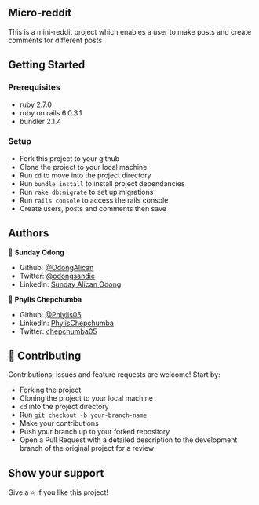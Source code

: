 ## Micro-reddit

This is a mini-reddit project which enables a user to make posts and create comments for different posts

## Getting Started

### Prerequisites
- ruby 2.7.0
- ruby on rails 6.0.3.1
- bundler 2.1.4

### Setup

- Fork this project to your github
- Clone the project to your local machine
- Run `cd` to move into the project directory
- Run `bundle install` to install project dependancies
- Run `rake db:migrate` to set up migrations
- Run `rails console` to access the rails console
- Create users, posts and comments then save

## Authors

👤 **Sunday Odong**

- Github: [@OdongAlican](https://github.com/OdongAlican)
- Twitter: [@odongsandie](https://twitter.com/odongsandie)
- Linkedin: [Sunday Alican Odong](https://www.linkedin.com/in/sunday-alican-odong-b99226b7/)

👤 **Phylis Chepchumba**

- Github: [@Phlylis05](https://github.com/phlylis05)
- Linkedin: [PhylisChepchumba](https://linkedin.com/PhylisChepchumba)
- Twitter: [chepchumba05](https://twitter.com/chepchumba05)

## 🤝 Contributing

Contributions, issues and feature requests are welcome! Start by:

- Forking the project
- Cloning the project to your local machine
- `cd` into the project directory
- Run `git checkout -b your-branch-name`
- Make your contributions
- Push your branch up to your forked repository
- Open a Pull Request with a detailed description to the development branch of the original project for a review

## Show your support

Give a ⭐️ if you like this project!
